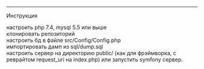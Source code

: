 --- 
Инструкция

настроить php 7.4, mysql 5.5 или выше  
клонировать репозиторий  
настроить бд в файле src/Config/Config.php  
импортировать дамп из sql/dump.sql  
настроить сервер на директорию public/ (как для фрэймворка, с реврайтом request_uri на index.php)
или запустить symfony сервер.
